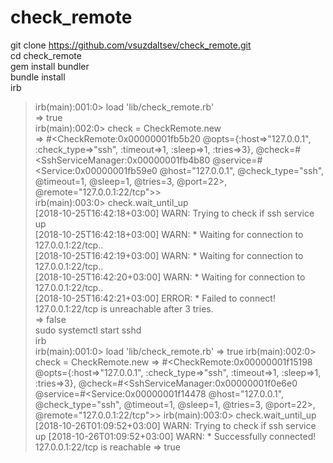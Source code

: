 # check_remote
git clone https://github.com/vsuzdaltsev/check_remote.git   
cd check_remote   
gem install bundler   
bundle install   
irb   
>irb(main):001:0> load 'lib/check_remote.rb'   
=> true   
irb(main):002:0> check = CheckRemote.new   
=> #<CheckRemote:0x00000001fb5b20 @opts={:host=>"127.0.0.1", :check_type=>"ssh", :timeout=>1, :sleep=>1, :tries=>3}, @check=#<SshServiceManager:0x00000001fb4b80 @service=#<Service:0x00000001fb59e0 @host="127.0.0.1", @check_type="ssh", @timeout=1, @sleep=1, @tries=3, @port=22>, @remote="127.0.0.1:22/tcp">>   
irb(main):003:0> check.wait_until_up   
[2018-10-25T16:42:18+03:00] WARN: Trying to check if ssh service up   
[2018-10-25T16:42:18+03:00] WARN: * Waiting for connection to 127.0.0.1:22/tcp..   
[2018-10-25T16:42:19+03:00] WARN: * Waiting for connection to 127.0.0.1:22/tcp..   
[2018-10-25T16:42:20+03:00] WARN: * Waiting for connection to 127.0.0.1:22/tcp..   
[2018-10-25T16:42:21+03:00] ERROR: * Failed to connect! 127.0.0.1:22/tcp is unreachable after 3 tries.   
=> false   
sudo systemctl start sshd   
irb   
>irb(main):001:0> load 'lib/check_remote.rb'
=> true
irb(main):002:0> check = CheckRemote.new
=> #<CheckRemote:0x00000001f15198 @opts={:host=>"127.0.0.1", :check_type=>"ssh", :timeout=>1, :sleep=>1, :tries=>3}, @check=#<SshServiceManager:0x00000001f0e6e0 @service=#<Service:0x00000001f14478 @host="127.0.0.1", @check_type="ssh", @timeout=1, @sleep=1, @tries=3, @port=22>, @remote="127.0.0.1:22/tcp">>
irb(main):003:0> check.wait_until_up
[2018-10-26T01:09:52+03:00] WARN: Trying to check if ssh service up
[2018-10-26T01:09:52+03:00] WARN: * Successfully connected! 127.0.0.1:22/tcp is reachable
=> true

